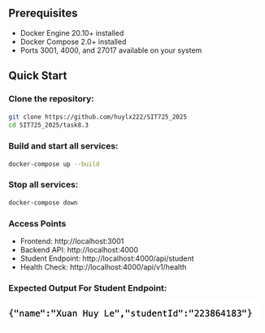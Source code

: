 ## Prerequisites
- Docker Engine 20.10+ installed
- Docker Compose 2.0+ installed
- Ports 3001, 4000, and 27017 available on your system

## Quick Start

### Clone the repository:
```bash
git clone https://github.com/huylx222/SIT725_2025
cd SIT725_2025/task8.3
```

### Build and start all services:
```bash
docker-compose up --build
```

### Stop all services:
```bash
docker-compose down
```

### Access Points
* Frontend: http://localhost:3001
* Backend API: http://localhost:4000
* Student Endpoint: http://localhost:4000/api/student
* Health Check: http://localhost:4000/api/v1/health

### Expected Output For Student Endpoint:
![alt text](image-1.png)